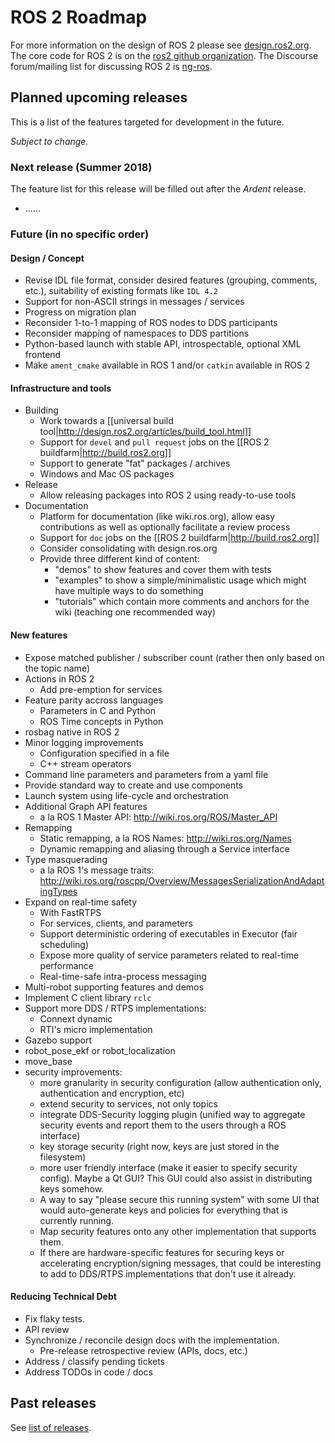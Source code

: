 # ROS 2 Roadmap

For more information on the design of ROS 2 please see [design.ros2.org](http://design.ros2.org).
The core code for ROS 2 is on the [ros2 github organization](https://github.com/ros2).
The Discourse forum/mailing list for discussing ROS 2 is [ng-ros](https://discourse.ros.org/c/ng-ros).

## Planned upcoming releases

This is a list of the features targeted for development in the future.

*Subject to change.*

### Next release (Summer 2018)

The feature list for this release will be filled out after the *Ardent* release.

- ...<to be filled>...

### Future (in no specific order)

#### Design / Concept

- Revise IDL file format, consider desired features (grouping, comments, etc.), suitability of existing formats like `IDL 4.2`
- Support for non-ASCII strings in messages / services
- Progress on migration plan
- Reconsider 1-to-1 mapping of ROS nodes to DDS participants
- Reconsider mapping of namespaces to DDS partitions
- Python-based launch with stable API, introspectable, optional XML frontend
- Make `ament_cmake` available in ROS 1 and/or `catkin` available in ROS 2

#### Infrastructure and tools

- Building
  - Work towards a [[universal build tool|http://design.ros2.org/articles/build_tool.html]]
  - Support for `devel` and `pull request` jobs on the [[ROS 2 buildfarm|http://build.ros2.org]]
  - Support to generate "fat" packages / archives
  - Windows and Mac OS packages
- Release
  - Allow releasing packages into ROS 2 using ready-to-use tools
- Documentation
  - Platform for documentation (like wiki.ros.org), allow easy contributions as well as optionally facilitate a review process
  - Support for `doc` jobs on the [[ROS 2 buildfarm|http://build.ros2.org]]
  - Consider consolidating with design.ros.org
  - Provide three different kind of content:
    - "demos" to show features and cover them with tests
    - "examples" to show a simple/minimalistic usage which might have multiple ways to do something
    - "tutorials" which contain more comments and anchors for the wiki (teaching one recommended way)

#### New features

- Expose matched publisher / subscriber count (rather then only based on the topic name)
- Actions in ROS 2
  - Add pre-emption for services
- Feature parity accross languages
  - Parameters in C and Python
  - ROS Time concepts in Python
- rosbag native in ROS 2
- Minor logging improvements
  - Configuration specified in a file
  - C++ stream operators
- Command line parameters and parameters from a yaml file
- Provide standard way to create and use components
- Launch system using life-cycle and orchestration
- Additional Graph API features
  - a la ROS 1 Master API: http://wiki.ros.org/ROS/Master_API
- Remapping
  - Static remapping, a la ROS Names: http://wiki.ros.org/Names
  - Dynamic remapping and aliasing through a Service interface
- Type masquerading
  - a la ROS 1's message traits: http://wiki.ros.org/roscpp/Overview/MessagesSerializationAndAdaptingTypes
- Expand on real-time safety
  - With FastRTPS
  - For services, clients, and parameters
  - Support deterministic ordering of executables in Executor (fair scheduling)
  - Expose more quality of service parameters related to real-time performance
  - Real-time-safe intra-process messaging
- Multi-robot supporting features and demos
- Implement C client library `rclc`
- Support more DDS / RTPS implementations:
  - Connext dynamic
  - RTI's micro implementation
- Gazebo support
- robot_pose_ekf or robot_localization
- move_base
- security improvements:
  - more granularity in security configuration (allow authentication only, authentication and encryption, etc)
  - extend security to services, not only topics
  - integrate DDS-Security logging plugin (unified way to aggregate security events and report them to the users through a ROS interface)
  - key storage security (right now, keys are just stored in the filesystem)
  - more user friendly interface (make it easier to specify security config). Maybe a Qt GUI? This GUI could also assist in distributing keys somehow.
  - A way to say "please secure this running system" with some UI that would auto-generate keys and policies for everything that is currently running.
  - Map security features onto any other implementation that supports them.
  - If there are hardware-specific features for securing keys or accelerating encryption/signing messages, that could be interesting to add to DDS/RTPS implementations that don't use it already.

#### Reducing Technical Debt

- Fix flaky tests.
- API review
- Synchronize / reconcile design docs with the implementation.
  - Pre-release retrospective review (APIs, docs, etc.)
- Address / classify pending tickets
- Address TODOs in code / docs

## Past releases

See [list of releases](Releases).
